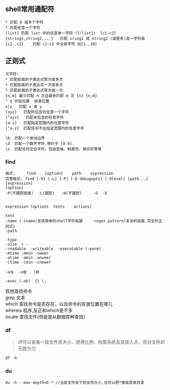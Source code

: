 ## shell常用通配符
```
* 匹配 0 或多个字符
? 匹配任意一个字符
[list] 匹配 list 中的任意单一字符 ([!list])  [c1-c2] 
{string1,string2,...}   匹配 sring1 或 string2 (或更多)其一字符串 
{c2..c2} 	匹配 c1-c2 中全部字符 如{1..10} 

```
## 正则式 
```
元字符: 
* 匹配前面的子表达式零次或多次 
+ 匹配前面的子表达式一次或多次 
? 匹配前面的子表达式零次或一次 
{n,m} 最少匹配 n 次且最多匹配 m 次 {n} {n,m} 
^ $ 开始位置  结束位置 
x|y   匹配 x 或 y 
[xyz]   匹配所包含的任意一个字符 
[^xyz]   匹配未包含的任意字符 
[a-z]   匹配指定范围内的任意字符 
[^a-z]  匹配任何不在指定范围内的任意字符 

\b  匹配一个单词边界
\d  匹配一个数字字符.等价于 [0-9]. 
\s  匹配任何空白字符，包括空格、制表符、换页符等等 
```




### find 
```
格式:     find  	[option]	path	expression 
完整格式: find [-H] [-L] [-P] [-D debugopts] [-Olevel] [path...] [expression]
[option] 
-P(不跟踪链接)  -L(跟踪)	-H(不跟踪)     -O	-D 


expression (options  tests    actions) 

test 
-name (-iname)支持简单的shell字符拓展    -regex pattern(复杂的拓展,完全的正则式)
-path 

-type 
-size  + - 
-readable  -writeable  -executable (-perm) 
-mtime -mmin -newer 
-atime -amin -anweer 
-ctime -cmin -cnewer 

-a与  -o或   !非 

-exec (-ok)  {} \; 
```

其他查找命令  
grep 文本  
which 查找命令是否存在，以及命令的存放位置在哪儿  
whereis 程序,反正和which差不多  
locate 查找文件(但是是从数据库种查找)  
 


### df ###
> df可以查看一级文件夹大小、使用比例、档案系统及其挂入点，但对文件却无能为力  

	df -h


### du ###

	du -h --max-depth=0 * //当前文件夹下的文件大小,也可以把*换成具体目录
	
